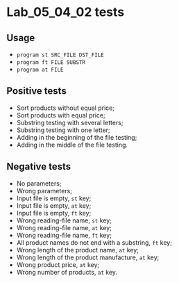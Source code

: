 # Lab_05_04_02 tests
## Usage
- `program st SRC_FILE DST_FILE`
- `program ft FILE SUBSTR`
- `program at FILE`
## Positive tests
- Sort products without equal price;
- Sort products with equal price;
- Substring testing with several letters;
- Substring testing with one letter;
- Adding in the beginning of the file testing;
- Adding in the middle of the file testing.
## Negative tests
- No parameters;
- Wrong parameters;
- Input file is empty, `st` key;
- Input file is empty, `at` key;
- Input file is empty, `ft` key;
- Wrong reading-file name, `st` key;
- Wrong reading-file name, `at` key;
- Wrong reading-file name, `ft` key;
- All product names do not end with a substring, `ft` key;
- Wrong length of the product name, `at` key;
- Wrong length of the product manufacture, `at` key;
- Wrong product price, `at` key;
- Wrong number of products, `at` key.
